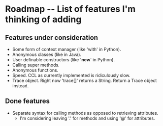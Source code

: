 Roadmap -- List of features I'm thinking of adding
==================================================

Features under consideration
----------------------------

* Some form of context manager (like 'with' in Python).
* Anonymous classes (like in Java).
* User definable constructors (like '__new__' in Python).
* Calling super methods.
* Anonymous functions.
* Speed. CCL as currently implemented is ridiculously slow.
* Trace object. Right now 'trace[]' returns a String.
  Return a Trace object instead.

Done features
-------------

* Separate syntax for calling methods as opposed to retrieving attributes.
  * I'm considering leaving '.' for methods and using '@' for attributes.
